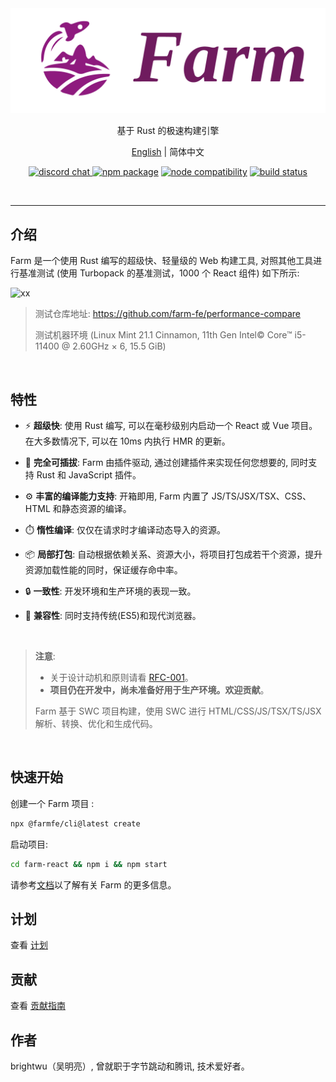 <div align="center">
  <a href="https://github.com/farm-fe/farm">
  <img src="./assets/logo.png" width="550" />
  </a>
  <p>基于 Rust 的极速构建引擎</p>
  <p>
    <a href="https://github.com/farm-fe/farm/blob/main/README.md">English</a> | 
    <span>简体中文</span>
  </p>
  <p align="center">
    <a href="https://discord.gg/mDErq9aFnF">
      <img src="https://img.shields.io/badge/chat-discord-blueviolet?style=flat&logo=discord" alt="discord chat" />
    </a>
    <a href="https://npmjs.com/package/@farmfe/core"><img src="https://img.shields.io/npm/v/@farmfe/core.svg" alt="npm package"></a>
    <a href="https://nodejs.org/en/about/releases/"><img src="https://img.shields.io/node/v/@farmfe/core.svg" alt="node compatibility"></a>
    <a href="https://github.com/farm-fe/farm/actions/workflows/rust-test.yaml"><img src="https://github.com/farm-fe/farm/actions/workflows/rust-test.yaml/badge.svg" alt="build status"></a>
  </p>
  <br/>
</div>

---

## 介绍

Farm 是一个使用 Rust 编写的超级快、轻量级的 Web 构建工具, 对照其他工具进行基准测试 (使用 Turbopack 的基准测试，1000 个 React 组件) 如下所示:

![xx](./assets/benchmark.png)

> 测试仓库地址: https://github.com/farm-fe/performance-compare
>
> 测试机器环境 (Linux Mint 21.1 Cinnamon, 11th Gen Intel© Core™ i5-11400 @ 2.60GHz × 6, 15.5 GiB)

<br />

## 特性

- ⚡ **超级快**: 使用 Rust 编写, 可以在毫秒级别内启动一个 React 或 Vue 项目。 在大多数情况下, 可以在 10ms 内执行 HMR 的更新。

- 🧰 **完全可插拔**: Farm 由插件驱动, 通过创建插件来实现任何您想要的, 同时支持 Rust 和 JavaScript 插件。

- ⚙️ **丰富的编译能力支持**: 开箱即用, Farm 内置了 JS/TS/JSX/TSX、CSS、HTML 和静态资源的编译。
- ⏱️ **惰性编译**: 仅仅在请求时才编译动态导入的资源。
- 📦 **局部打包**: 自动根据依赖关系、资源大小，将项目打包成若干个资源，提升资源加载性能的同时，保证缓存命中率。
- 🔒 **一致性**: 开发环境和生产环境的表现一致。
- 🌳 **兼容性**: 同时支持传统(ES5)和现代浏览器。

<br/>

> **注意**:
>
> - 关于设计动机和原则请看 [RFC-001](https://github.com/farm-fe/rfcs/blob/main/rfcs/001-core-architecture/rfc.md#motivation)。
> - **项目仍在开发中，尚未准备好用于生产环境。欢迎贡献**。
>
> Farm 基于 SWC 项目构建，使用 SWC 进行 HTML/CSS/JS/TSX/TS/JSX 解析、转换、优化和生成代码。

<br/>

## 快速开始

创建一个 Farm 项目 :

```sh
npx @farmfe/cli@latest create
```

启动项目:

```sh
cd farm-react && npm i && npm start
```

请参考[文档](https://farm-fe.github.io)以了解有关 Farm 的更多信息。

## 计划

查看 [计划](https://github.com/farm-fe/farm/blob/main/ROADMAP.zh-CN.md)

## 贡献

查看 [贡献指南](https://github.com/farm-fe/farm/blob/main/CONTRIBUTION.zh-CN.md)

## 作者

brightwu（吴明亮）, 曾就职于字节跳动和腾讯, 技术爱好者。
